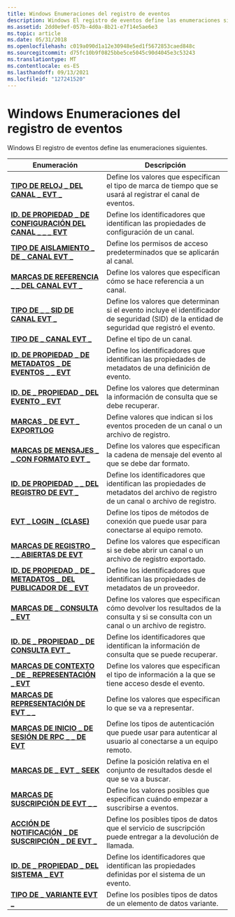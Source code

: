 ```yaml
---
title: Windows Enumeraciones del registro de eventos
description: Windows El registro de eventos define las enumeraciones siguientes.
ms.assetid: 2dd0e9ef-057b-4d0a-8b21-e7f14e5ae6e3
ms.topic: article
ms.date: 05/31/2018
ms.openlocfilehash: c019a090d1a12e30948e5ed1f5672853caed848c
ms.sourcegitcommit: d75fc10b9f0825bbe5ce5045c90d4045e3c53243
ms.translationtype: MT
ms.contentlocale: es-ES
ms.lasthandoff: 09/13/2021
ms.locfileid: "127241520"
---
```

# <a name="windows-event-log-enumerations"></a>Windows Enumeraciones del registro de eventos

Windows El registro de eventos define las enumeraciones siguientes.



| Enumeración                                                                          | Descripción                                                                                                                        |
|--------------------------------------------------------------------------------------|------------------------------------------------------------------------------------------------------------------------------------|
| [**TIPO DE RELOJ \_ DEL CANAL \_ EVT \_**](/windows/desktop/api/WinEvt/ne-winevt-evt_channel_clock_type)                          | Define los valores que especifican el tipo de marca de tiempo que se usará al registrar el canal de eventos.                                         |
| [**ID. DE PROPIEDAD \_ DE CONFIGURACIÓN DEL CANAL \_ \_ \_ EVT**](/windows/desktop/api/WinEvt/ne-winevt-evt_channel_config_property_id)         | Define los identificadores que identifican las propiedades de configuración de un canal.                                                   |
| [**TIPO DE AISLAMIENTO \_ DE \_ CANAL EVT \_**](/windows/desktop/api/WinEvt/ne-winevt-evt_channel_isolation_type)                  | Define los permisos de acceso predeterminados que se aplicarán al canal.                                                                    |
| [**MARCAS DE REFERENCIA \_ \_ DEL CANAL EVT \_**](/windows/desktop/api/WinEvt/ne-winevt-evt_channel_reference_flags)                | Define los valores que especifican cómo se hace referencia a un canal.                                                                       |
| [**TIPO DE \_ \_ SID DE CANAL EVT \_**](/windows/desktop/api/WinEvt/ne-winevt-evt_channel_sid_type)                              | Define los valores que determinan si el evento incluye el identificador de seguridad (SID) de la entidad de seguridad que registró el evento. |
| [**TIPO DE \_ CANAL EVT \_**](/windows/desktop/api/WinEvt/ne-winevt-evt_channel_type)                                       | Define el tipo de un canal.                                                                                                     |
| [**ID. DE PROPIEDAD \_ DE METADATOS \_ DE EVENTOS \_ \_ EVT**](/windows/desktop/api/WinEvt/ne-winevt-evt_event_metadata_property_id)         | Define los identificadores que identifican las propiedades de metadatos de una definición de evento.                                              |
| [**ID. DE \_ PROPIEDAD \_ DEL EVENTO \_ EVT**](/windows/desktop/api/WinEvt/ne-winevt-evt_event_property_id)               | Define los valores que determinan la información de consulta que se debe recuperar.                                                               |
| [**MARCAS \_ DE EVT \_ EXPORTLOG**](/windows/desktop/api/WinEvt/ne-winevt-evt_exportlog_flags)                                 | Define valores que indican si los eventos proceden de un canal o un archivo de registro.                                                   |
| [**MARCAS DE MENSAJES \_ \_ CON FORMATO EVT \_**](/windows/desktop/api/WinEvt/ne-winevt-evt_format_message_flags)                      | Define los valores que especifican la cadena de mensaje del evento al que se debe dar formato.                                                       |
| [**ID. DE PROPIEDAD \_ \_ DEL REGISTRO DE EVT \_**](/windows/desktop/api/WinEvt/ne-winevt-evt_log_property_id)                                | Define los identificadores que identifican las propiedades de metadatos del archivo de registro de un canal o archivo de registro.                                   |
| [**EVT \_ LOGIN \_ (CLASE)**](/windows/desktop/api/WinEvt/ne-winevt-evt_login_class)                                         | Define los tipos de métodos de conexión que puede usar para conectarse al equipo remoto.                                             |
| [**MARCAS DE REGISTRO \_ \_ \_ ABIERTAS DE EVT**](/windows/desktop/api/WinEvt/ne-winevt-evt_open_log_flags)                                  | Define los valores que especifican si se debe abrir un canal o un archivo de registro exportado.                                                    |
| [**ID. DE PROPIEDAD \_ DE \_ METADATOS \_ DEL PUBLICADOR DE \_ EVT**](/windows/desktop/api/WinEvt/ne-winevt-evt_publisher_metadata_property_id) | Define los identificadores que identifican las propiedades de metadatos de un proveedor.                                                       |
| [**MARCAS DE \_ CONSULTA \_ EVT**](/windows/desktop/api/WinEvt/ne-winevt-evt_query_flags)                                         | Define los valores que especifican cómo devolver los resultados de la consulta y si se consulta con un canal o un archivo de registro.           |
| [**ID. DE \_ PROPIEDAD \_ DE CONSULTA EVT \_**](/windows/desktop/api/WinEvt/ne-winevt-evt_query_property_id)                            | Define los identificadores que identifican la información de consulta que se puede recuperar.                                                 |
| [**MARCAS DE CONTEXTO \_ DE \_ REPRESENTACIÓN \_ EVT**](/windows/desktop/api/WinEvt/ne-winevt-evt_render_context_flags)                      | Define los valores que especifican el tipo de información a la que se tiene acceso desde el evento.                                                  |
| [**MARCAS DE REPRESENTACIÓN DE EVT \_ \_**](/windows/desktop/api/WinEvt/ne-winevt-evt_render_flags)                                       | Define los valores que especifican lo que se va a representar.                                                                                    |
| [**MARCAS DE INICIO \_ DE SESIÓN DE RPC \_ \_ DE EVT**](/windows/desktop/api/WinEvt/ne-winevt-evt_rpc_login_flags)                                | Define los tipos de autenticación que puede usar para autenticar al usuario al conectarse a un equipo remoto.                |
| [**MARCAS DE \_ EVT \_ SEEK**](/windows/desktop/api/WinEvt/ne-winevt-evt_seek_flags)                                           | Define la posición relativa en el conjunto de resultados desde el que se va a buscar.                                                                |
| [**MARCAS DE SUSCRIPCIÓN DE EVT \_ \_**](/windows/desktop/api/WinEvt/ne-winevt-evt_subscribe_flags)                                 | Define los valores posibles que especifican cuándo empezar a suscribirse a eventos.                                                      |
| [**ACCIÓN DE NOTIFICACIÓN \_ DE SUSCRIPCIÓN \_ DE EVT \_**](/windows/desktop/api/WinEvt/ne-winevt-evt_subscribe_notify_action)                | Define los posibles tipos de datos que el servicio de suscripción puede entregar a la devolución de llamada.                                     |
| [**ID. DE \_ PROPIEDAD \_ DEL SISTEMA \_ EVT**](/windows/desktop/api/WinEvt/ne-winevt-evt_system_property_id)                          | Define los identificadores que identifican las propiedades definidas por el sistema de un evento.                                                   |
| [**TIPO DE \_ VARIANTE EVT \_**](/windows/desktop/api/WinEvt/ne-winevt-evt_variant_type)                                       | Define los posibles tipos de datos de un elemento de datos variante.                                                                            |



 

 

 




